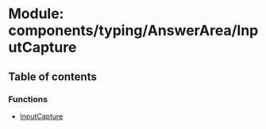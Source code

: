 # Module: components/typing/AnswerArea/InputCapture

## Table of contents

### Functions

- [InputCapture](../functions/components_typing_AnswerArea_InputCapture.InputCapture.md)
